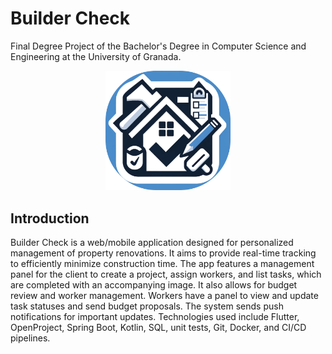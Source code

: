 # Builder Check

Final Degree Project of the Bachelor's Degree in Computer Science and Engineering at the University of Granada.

<p align="center">
  <img src="assets/logo-appbar.png" alt="Application Logo" width="200">
</p>

## Introduction

Builder Check is a web/mobile application designed for personalized management of property 
renovations. It aims to provide real-time tracking to efficiently minimize construction time. 
The app features a management panel for the client to create a project, assign workers, and list 
tasks, which are completed with an accompanying image. It also allows for budget review and worker 
management. Workers have a panel to view and update task statuses and send budget proposals. 
The system sends push notifications for important updates. Technologies used include Flutter, 
OpenProject, Spring Boot, Kotlin, SQL, unit tests, Git, Docker, and CI/CD pipelines.


